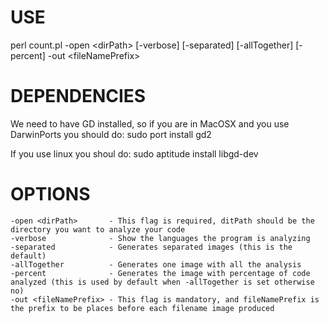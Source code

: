 USE
===
perl count.pl -open \<dirPath\> [-verbose] [-separated] [-allTogether] [-percent] -out \<fileNamePrefix\>

DEPENDENCIES
============
We need to have GD installed, so if you are in MacOSX and you use DarwinPorts you should do:
	sudo port install gd2

If you use linux you shoul do:
	sudo aptitude install libgd-dev


OPTIONS
=======
    -open <dirPath>       - This flag is required, ditPath should be the directory you want to analyze your code
    -verbose              - Show the languages the program is analyzing
    -separated            - Generates separated images (this is the default)
    -allTogether          - Generates one image with all the analysis
    -percent              - Generates the image with percentage of code analyzed (this is used by default when -allTogether is set otherwise no)
    -out <fileNamePrefix> - This flag is mandatory, and fileNamePrefix is the prefix to be places before each filename image produced
